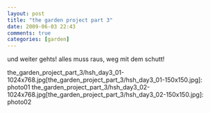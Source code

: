 ```yaml
---
layout: post
title: "the garden project part 3"
date: 2009-06-03 22:43
comments: true
categories: [garden]
---
```


und weiter gehts! alles muss raus, weg mit dem schutt!

the_garden_project_part_3/hsh_day3_01-1024x768.jpg[the_garden_project_part_3/hsh_day3_01-150x150.jpg]: photo01
the_garden_project_part_3/hsh_day3_02-1024x768.jpg[the_garden_project_part_3/hsh_day3_02-150x150.jpg]: photo02
